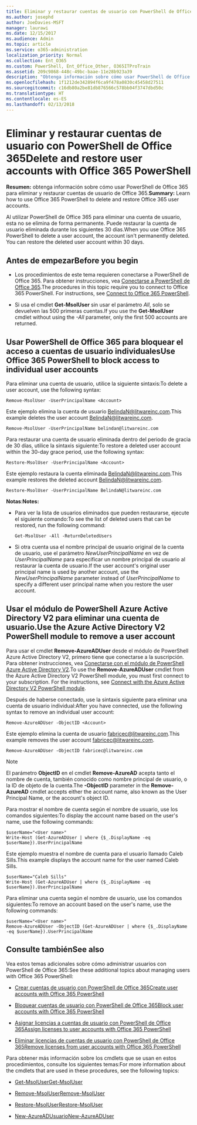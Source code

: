 ```yaml
---
title: Eliminar y restaurar cuentas de usuario con PowerShell de Office 365
ms.author: josephd
author: JoeDavies-MSFT
manager: laurawi
ms.date: 12/15/2017
ms.audience: Admin
ms.topic: article
ms.service: o365-administration
localization_priority: Normal
ms.collection: Ent_O365
ms.custom: PowerShell, Ent_Office_Other, O365ITProTrain
ms.assetid: 209c9868-448c-49bc-baae-11e28b923a39
description: "Obtenga información sobre cómo usar PowerShell de Office 365 para eliminar y restaurar cuentas de usuario de Office 365."
ms.openlocfilehash: 1f1212de342894f6ca9f478a0830c45458d27511
ms.sourcegitcommit: c16db80a2be81db876566c578bb04f3747dbd50c
ms.translationtype: HT
ms.contentlocale: es-ES
ms.lasthandoff: 02/13/2018
---
```

# <a name="delete-and-restore-user-accounts-with-office-365-powershell"></a><span data-ttu-id="9a8e6-103">Eliminar y restaurar cuentas de usuario con PowerShell de Office 365</span><span class="sxs-lookup"><span data-stu-id="9a8e6-103">Delete and restore user accounts with Office 365 PowerShell</span></span>

<span data-ttu-id="9a8e6-104">**Resumen:** obtenga información sobre cómo usar PowerShell de Office 365 para eliminar y restaurar cuentas de usuario de Office 365.</span><span class="sxs-lookup"><span data-stu-id="9a8e6-104">**Summary:**  Learn how to use Office 365 PowerShell to delete and restore Office 365 user accounts.</span></span>
  
<span data-ttu-id="9a8e6-p101">Al utilizar PowerShell de Office 365 para eliminar una cuenta de usuario, esta no se elimina de forma permanente. Puede restaurar la cuenta de usuario eliminada durante los siguientes 30 días.</span><span class="sxs-lookup"><span data-stu-id="9a8e6-p101">When you use Office 365 PowerShell to delete a user account, the account isn't permanently deleted. You can restore the deleted user account within 30 days.</span></span>
  
## <a name="before-you-begin"></a><span data-ttu-id="9a8e6-107">Antes de empezar</span><span class="sxs-lookup"><span data-stu-id="9a8e6-107">Before you begin</span></span>

- <span data-ttu-id="9a8e6-p102">Los procedimientos de este tema requieren conectarse a PowerShell de Office 365. Para obtener instrucciones, vea [Conectarse a PowerShell de Office 365](connect-to-office-365-powershell.md).</span><span class="sxs-lookup"><span data-stu-id="9a8e6-p102">The procedures in this topic require you to connect to Office 365 PowerShell. For instructions, see [Connect to Office 365 PowerShell](connect-to-office-365-powershell.md).</span></span>
    
- <span data-ttu-id="9a8e6-110">Si usa el cmdlet **Get-MsolUser** sin usar el parámetro _All_, solo se devuelven las 500 primeras cuentas.</span><span class="sxs-lookup"><span data-stu-id="9a8e6-110">If you use the **Get-MsolUser** cmdlet without using the _-All_ parameter, only the first 500 accounts are returned.</span></span>
    
## <a name="use-office-365-powershell-to-block-access-to-individual-user-accounts"></a><span data-ttu-id="9a8e6-111">Usar PowerShell de Office 365 para bloquear el acceso a cuentas de usuario individuales</span><span class="sxs-lookup"><span data-stu-id="9a8e6-111">Use Office 365 PowerShell to block access to individual user accounts</span></span>
<span data-ttu-id="9a8e6-112"><a name="ShortVersion"> </a></span><span class="sxs-lookup"><span data-stu-id="9a8e6-112"><a name="ShortVersion"> </a></span></span>

<span data-ttu-id="9a8e6-113">Para eliminar una cuenta de usuario, utilice la siguiente sintaxis:</span><span class="sxs-lookup"><span data-stu-id="9a8e6-113">To delete a user account, use the following syntax:</span></span>
  
```
Remove-MsolUser -UserPrincipalName <Account>
```

<span data-ttu-id="9a8e6-114">Este ejemplo elimina la cuenta de usuario BelindaN@litwareinc.com.</span><span class="sxs-lookup"><span data-stu-id="9a8e6-114">This example deletes the user account BelindaN@litwareinc.com.</span></span>
  
```
Remove-MsolUser -UserPrincipalName belindan@litwareinc.com
```

<span data-ttu-id="9a8e6-115">Para restaurar una cuenta de usuario eliminada dentro del periodo de gracia de 30 días, utilice la sintaxis siguiente:</span><span class="sxs-lookup"><span data-stu-id="9a8e6-115">To restore a deleted user account within the 30-day grace period, use the following syntax:</span></span>
  
```
Restore-MsolUser -UserPrincipalName <Account>
```

<span data-ttu-id="9a8e6-116">Este ejemplo restaura la cuenta eliminada BelindaN@litwareinc.com.</span><span class="sxs-lookup"><span data-stu-id="9a8e6-116">This example restores the deleted account BelindaN@litwareinc.com.</span></span>
  
```
Restore-MsolUser -UserPrincipalName BelindaN@litwareinc.com
```

 <span data-ttu-id="9a8e6-117">**Notas**:</span><span class="sxs-lookup"><span data-stu-id="9a8e6-117">**Notes:**</span></span>
  
- <span data-ttu-id="9a8e6-118">Para ver la lista de usuarios eliminados que pueden restaurarse, ejecute el siguiente comando:</span><span class="sxs-lookup"><span data-stu-id="9a8e6-118">To see the list of deleted users that can be restored, run the following command:</span></span>
    
  ```
  Get-MsolUser -All -ReturnDeletedUsers
  ```

- <span data-ttu-id="9a8e6-119">Si otra cuenta usa el nombre principal de usuario original de la cuenta de usuario, use el parámetro  _NewUserPrincipalName_ en vez de _UserPrincipalName_ para especificar un nombre principal de usuario al restaurar la cuenta de usuario.</span><span class="sxs-lookup"><span data-stu-id="9a8e6-119">If the user account's original user principal name is used by another account, use the  _NewUserPrincipalName_ parameter instead of _UserPrincipalName_ to specify a different user principal name when you restore the user account.</span></span>
    
## <a name="use-the-azure-active-directory-v2-powershell-module-to-remove-a-user-account"></a><span data-ttu-id="9a8e6-120">Usar el módulo de PowerShell Azure Active Directory V2 para eliminar una cuenta de usuario.</span><span class="sxs-lookup"><span data-stu-id="9a8e6-120">Use the Azure Active Directory V2 PowerShell module to remove a user account</span></span>
<span data-ttu-id="9a8e6-121"><a name="ShortVersion"> </a></span><span class="sxs-lookup"><span data-stu-id="9a8e6-121"><a name="ShortVersion"> </a></span></span>

<span data-ttu-id="9a8e6-p103">Para usar el cmdlet **Remove-AzureADUser** desde el módulo de PowerShell Azure Active Directory V2, primero tiene que conectarse a la suscripción. Para obtener instrucciones, vea [Conectarse con el módulo de PowerShell Azure Active Directory V2](https://go.microsoft.com/fwlink/?linkid=842218).</span><span class="sxs-lookup"><span data-stu-id="9a8e6-p103">To use the **Remove-AzureADUser** cmdlet from the Azure Active Directory V2 PowerShell module, you must first connect to your subscription. For the instructions, see [Connect with the Azure Active Directory V2 PowerShell module](https://go.microsoft.com/fwlink/?linkid=842218).</span></span>
  
<span data-ttu-id="9a8e6-124">Después de haberse conectado, use la sintaxis siguiente para eliminar una cuenta de usuario individual:</span><span class="sxs-lookup"><span data-stu-id="9a8e6-124">After you have connected, use the following syntax to remove an individual user account:</span></span>
  
```
Remove-AzureADUser -ObjectID <Account>
```

<span data-ttu-id="9a8e6-125">Este ejemplo elimina la cuenta de usuario fabricec@litwareinc.com.</span><span class="sxs-lookup"><span data-stu-id="9a8e6-125">This example removes the user account fabricec@litwareinc.com.</span></span>
  
```
Remove-AzureADUser -ObjectID fabricec@litwareinc.com
```

> [!NOTE]
> <span data-ttu-id="9a8e6-126">El parámetro **ObjectID** en el cmdlet **Remove-AzureAD** acepta tanto el nombre de cuenta, también conocido como nombre principal de usuario, o la ID de objeto de la cuenta.</span><span class="sxs-lookup"><span data-stu-id="9a8e6-126">The **-ObjectID** parameter in the **Remove-AzureAD** cmdlet accepts either the account name, also known as the User Principal Name, or the account's object ID.</span></span>
  
<span data-ttu-id="9a8e6-127">Para mostrar el nombre de cuenta según el nombre de usuario, use los comandos siguientes:</span><span class="sxs-lookup"><span data-stu-id="9a8e6-127">To display the account name based on the user's name, use the following commands:</span></span>
  
```
$userName="<User name>"
Write-Host (Get-AzureADUser | where {$_.DisplayName -eq $userName}).UserPrincipalName
```

<span data-ttu-id="9a8e6-128">Este ejemplo muestra el nombre de cuenta para el usuario llamado Caleb Sills.</span><span class="sxs-lookup"><span data-stu-id="9a8e6-128">This example displays the account name for the user named Caleb Sills.</span></span>
  
```
$userName="Caleb Sills"
Write-Host (Get-AzureADUser | where {$_.DisplayName -eq $userName}).UserPrincipalName
```

<span data-ttu-id="9a8e6-129">Para eliminar una cuenta según el nombre de usuario, use los comandos siguientes:</span><span class="sxs-lookup"><span data-stu-id="9a8e6-129">To remove an account based on the user's name, use the following commands:</span></span>
  
```
$userName="<User name>"
Remove-AzureADUser -ObjectID (Get-AzureADUser | where {$_.DisplayName -eq $userName}).UserPrincipalName
```

## <a name="see-also"></a><span data-ttu-id="9a8e6-130">Consulte también</span><span class="sxs-lookup"><span data-stu-id="9a8e6-130">See also</span></span>
<span data-ttu-id="9a8e6-131"><a name="SeeAlso"> </a></span><span class="sxs-lookup"><span data-stu-id="9a8e6-131"><a name="SeeAlso"> </a></span></span>

<span data-ttu-id="9a8e6-132">Vea estos temas adicionales sobre cómo administrar usuarios con PowerShell de Office 365:</span><span class="sxs-lookup"><span data-stu-id="9a8e6-132">See these additional topics about managing users with Office 365 PowerShell:</span></span>
  
- [<span data-ttu-id="9a8e6-133">Crear cuentas de usuario con PowerShell de Office 365</span><span class="sxs-lookup"><span data-stu-id="9a8e6-133">Create user accounts with Office 365 PowerShell</span></span>](create-user-accounts-with-office-365-powershell.md)
    
- [<span data-ttu-id="9a8e6-134">Bloquear cuentas de usuario con PowerShell de Office 365</span><span class="sxs-lookup"><span data-stu-id="9a8e6-134">Block user accounts with Office 365 PowerShell</span></span>](block-user-accounts-with-office-365-powershell.md)
    
- [<span data-ttu-id="9a8e6-135">Asignar licencias a cuentas de usuario con PowerShell de Office 365</span><span class="sxs-lookup"><span data-stu-id="9a8e6-135">Assign licenses to user accounts with Office 365 PowerShell</span></span>](assign-licenses-to-user-accounts-with-office-365-powershell.md)
    
- [<span data-ttu-id="9a8e6-136">Eliminar licencias de cuentas de usuario con PowerShell de Office 365</span><span class="sxs-lookup"><span data-stu-id="9a8e6-136">Remove licenses from user accounts with Office 365 PowerShell</span></span>](remove-licenses-from-user-accounts-with-office-365-powershell.md)
    
<span data-ttu-id="9a8e6-137">Para obtener más información sobre los cmdlets que se usan en estos procedimientos, consulte los siguientes temas:</span><span class="sxs-lookup"><span data-stu-id="9a8e6-137">For more information about the cmdlets that are used in these procedures, see the following topics:</span></span>
  
- [<span data-ttu-id="9a8e6-138">Get-MsolUser</span><span class="sxs-lookup"><span data-stu-id="9a8e6-138">Get-MsolUser</span></span>](https://go.microsoft.com/fwlink/p/?LinkId=691543)
    
- [<span data-ttu-id="9a8e6-139">Remove-MsolUser</span><span class="sxs-lookup"><span data-stu-id="9a8e6-139">Remove-MsolUser</span></span>](https://go.microsoft.com/fwlink/p/?LinkId=691636)
    
- [<span data-ttu-id="9a8e6-140">Restore-MsolUser</span><span class="sxs-lookup"><span data-stu-id="9a8e6-140">Restore-MsolUser</span></span>](https://go.microsoft.com/fwlink/p/?LinkId=691637)
    
- [<span data-ttu-id="9a8e6-141">New-AzureADUsuario</span><span class="sxs-lookup"><span data-stu-id="9a8e6-141">New-AzureADUser</span></span>](https://docs.microsoft.com/powershell/module/azuread/new-azureaduser?view=azureadps-2.0)
    

